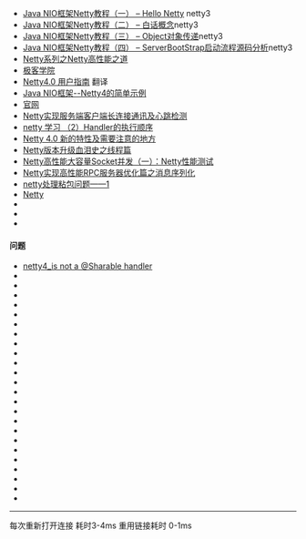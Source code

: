 - [Java NIO框架Netty教程（一） – Hello Netty](http://blog.csdn.net/kobejayandy/article/details/11493717) netty3
- [Java NIO框架Netty教程（二） – 白话概念](http://blog.csdn.net/kobejayandy/article/details/11493979)netty3
- [Java NIO框架Netty教程（三） – Object对象传递](http://blog.csdn.net/kobejayandy/article/details/11495121)netty3
- [Java NIO框架Netty教程（四） – ServerBootStrap启动流程源码分析](http://blog.csdn.net/kobejayandy/article/details/11495509)netty3
- [Netty系列之Netty高性能之道](http://www.infoq.com/cn/articles/netty-high-performance)
- [极客学院](http://wiki.jikexueyuan.com/project/netty-4-user-guide/speaking-pojo-instead-bytebuf.html)
- [Netty4.0 用户指南](http://blog.csdn.net/chujiujiao/article/details/16369979) 翻译
- [Java NIO框架--Netty4的简单示例](https://my.oschina.net/cloudcoder/blog/363749)
- [官网](http://netty.io/4.0/api/index.html)
- [Netty实现服务端客户端长连接通讯及心跳检测](http://www.open-open.com/lib/view/open1428890187783.html)
- [netty 学习 （2）Handler的执行顺序](https://my.oschina.net/jamaly/blog/272385)
- [Netty 4.0 新的特性及需要注意的地方](https://www.oschina.net/translate/netty-4-0-new-and-noteworthy)
- [Netty版本升级血泪史之线程篇](http://www.infoq.com/cn/articles/netty-version-upgrade-history-thread-part/)
- [Netty高性能大容量Socket并发（一）：Netty性能测试](http://blog.csdn.net/sqldebug_fan/article/details/49801259)
- [Netty实现高性能RPC服务器优化篇之消息序列化](http://www.cnblogs.com/jietang/p/5675171.html)
- [netty处理粘包问题——1](http://blog.csdn.net/bestone0213/article/details/47108419)
- [Netty](http://lippeng.iteye.com/blog/1907279)
- []()
- []()
- []()

#### 问题
- [netty4_is not a @Sharable handler](https://my.oschina.net/xinxingegeya/blog/295577)
- []()
- []()
- []()
- []()
- []()
- []()
- []()
- []()
- []()
- []()
- []()
- []()
- []()
- []()
- []()
- []()
- []()
- []()
- []()
- []()
- []()
- []()
- []()
- []()




----
每次重新打开连接 耗时3-4ms
重用链接耗时 0-1ms
